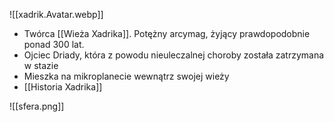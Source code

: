 ![[xadrik.Avatar.webp]]

* Twórca [[Wieża Xadrika]]. Potężny arcymag, żyjący prawdopodobnie ponad 300 lat. 
* Ojciec Driady, która z powodu nieuleczalnej choroby została zatrzymana w stazie
* Mieszka na mikroplanecie wewnątrz swojej wieży
* [[Historia Xadrika]]


![[sfera.png]]